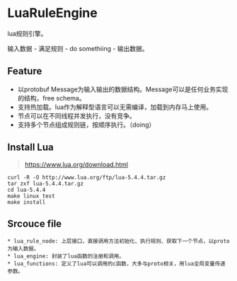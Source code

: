 # LuaRuleEngine
lua规则引擎。

输入数据 - 满足规则 - do somethiing - 输出数据。

## Feature
* 以protobuf Message为输入输出的数据结构。Message可以是任何业务实现的结构，free schema。
* 支持热加载。lua作为解释型语言可以无需编译，加载到内存马上使用。
* 节点可以在不同线程并发执行，没有竞争。
* 支持多个节点组成规则链，按顺序执行。（doing）

## Install Lua
> https://www.lua.org/download.html
```
curl -R -O http://www.lua.org/ftp/lua-5.4.4.tar.gz
tar zxf lua-5.4.4.tar.gz
cd lua-5.4.4
make linux test
make install
```

## Srcouce file
```
* lua_rule_node: 上层接口，直接调用方法初始化、执行规则、获取下一个节点，以proto为输入数据。
* lua_engine: 封装了lua函数的注册和调用。
* lua_functions: 定义了lua可以调用的c函数，大多与proto相关，用lua全局变量传递参数。
```
